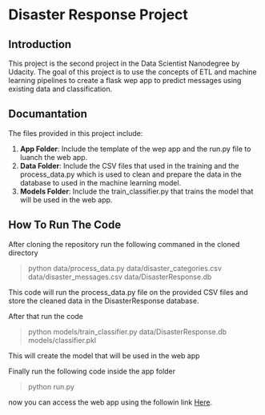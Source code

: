 # Disaster Response Project

## Introduction
This project is the second project in the Data Scientist Nanodegree by Udacity. The goal of this project is to use the concepts of ETL and machine learning pipelines to create a flask wep app to predict messages using existing data and classification.

## Documantation
The files provided in this project include:
1. **App Folder**: Include the template of the wep app and the run.py file to luanch the web app.
2. **Data Folder**: Include the CSV files that used in the training and the process_data.py which is used to clean and prepare the data in the database to used in the machine learning model.
3. **Models Folder**: Include the train_classifier.py that trains the model that will be used in the web app.

## How To Run The Code
After cloning the repository run the following commaned in the cloned directory
> python data/process_data.py data/disaster_categories.csv data/disaster_messages.csv data/DisasterResponse.db

This code will run the process_data.py file on the provided CSV files and store the cleaned data in the DisasterResponse database.

After that run the code
> python models/train_classifier.py data/DisasterResponse.db models/classifier.pkl

This will create the model that will be used in the web app

Finally run the following code inside the app folder
> python run.py

now you can access the web app using the followin link [Here](https://view6914b2f4-3001.udacity-student-workspaces.com/).
